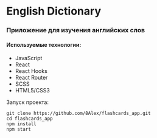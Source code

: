 # English Dictionary
### Приложение для изучения английских слов
#### Используемые технологии:
+ JavaScript
+ React
+ React Hooks
+ React Router
+ SCSS
+ HTML5/CSS3

Запуск проекта:
```
git clone https://github.com/8Alex/flashcards_app.git 
cd flashcards_app 
npm install  
npm start
```
